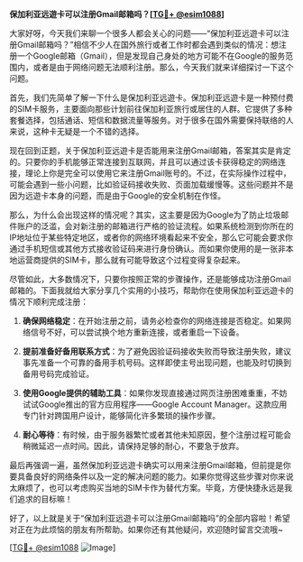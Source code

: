 **保加利亚远遊卡可以注册Gmail邮箱吗？[[TG💪+ @esim1088](https://t.me/s/esim1088)]**

大家好呀，今天我们来聊一个很多人都会关心的问题——“保加利亚远遊卡可以注册Gmail邮箱吗？”相信不少人在国外旅行或者工作时都会遇到类似的情况：想注册一个Google邮箱（Gmail），但是发现自己身处的地方可能不在Google的服务范围内，或者是由于网络问题无法顺利注册。那么，今天我们就来详细探讨一下这个问题。

首先，我们先简单了解一下什么是保加利亚远遊卡。保加利亚远遊卡是一种预付费的SIM卡服务，主要面向那些计划前往保加利亚旅行或居住的人群。它提供了多种套餐选择，包括通话、短信和数据流量等服务。对于很多在国外需要保持联络的人来说，这种卡无疑是一个不错的选择。

现在回到正题，关于保加利亚远遊卡是否能用来注册Gmail邮箱，答案其实是肯定的。只要你的手机能够正常连接到互联网，并且可以通过该卡获得稳定的网络连接，理论上你是完全可以使用它来注册Gmail账号的。不过，在实际操作过程中，可能会遇到一些小问题，比如验证码接收失败、页面加载缓慢等。这些问题并不是因为远遊卡本身的问题，而是由于Google的安全机制在作怪。

那么，为什么会出现这样的情况呢？其实，这主要是因为Google为了防止垃圾邮件账户的泛滥，会对新注册的邮箱进行严格的验证流程。如果系统检测到你所在的IP地址位于某些特定地区，或者你的网络环境看起来不安全，那么它可能会要求你通过手机短信或其他方式接收验证码来进行身份确认。而如果你使用的是一张非本地运营商提供的SIM卡，那么就有可能导致这个过程变得复杂起来。

尽管如此，大多数情况下，只要你按照正常的步骤操作，还是能够成功注册Gmail邮箱的。下面我就给大家分享几个实用的小技巧，帮助你在使用保加利亚远遊卡的情况下顺利完成注册：

1. **确保网络稳定**：在开始注册之前，请务必检查你的网络连接是否稳定。如果网络信号不好，可以尝试换个地方重新连接，或者重启一下设备。

2. **提前准备好备用联系方式**：为了避免因验证码接收失败而导致注册失败，建议事先准备一个可靠的备用手机号码。这样即使主号出现问题，也能及时切换到备用号码完成验证。

3. **使用Google提供的辅助工具**：如果你发现直接通过网页注册困难重重，不妨试试Google推出的官方应用程序——Google Account Manager。这款应用专门针对跨国用户设计，能够简化许多繁琐的操作步骤。

4. **耐心等待**：有时候，由于服务器繁忙或者其他未知原因，整个注册过程可能会稍微延迟一点时间。因此，请保持足够的耐心，不要急于放弃。

最后再强调一遍，虽然保加利亚远遊卡确实可以用来注册Gmail邮箱，但前提是你要具备良好的网络条件以及一定的解决问题的能力。如果你觉得这些步骤对你来说太麻烦了，也可以考虑购买当地的SIM卡作为替代方案。毕竟，方便快捷永远是我们追求的目标嘛！

好了，以上就是关于“保加利亚远遊卡可以注册Gmail邮箱吗”的全部内容啦！希望对正在为此烦恼的朋友有所帮助。如果你还有其他疑问，欢迎随时留言交流哦~ 

[[TG💪+ @esim1088](https://t.me/s/esim1088) ![Image](https://i.postimg.cc/4NQfJmqS/Snipaste-2025-05-13-00-14-12.png)]